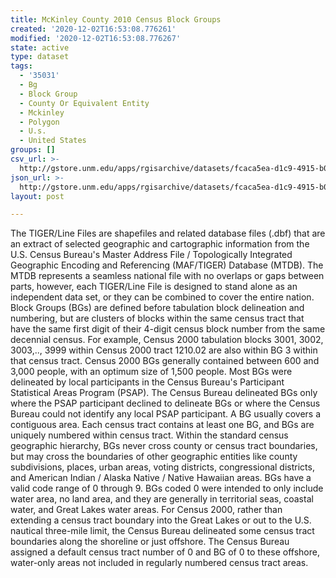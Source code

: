 ```yaml
---
title: McKinley County 2010 Census Block Groups
created: '2020-12-02T16:53:08.776261'
modified: '2020-12-02T16:53:08.776267'
state: active
type: dataset
tags:
  - '35031'
  - Bg
  - Block Group
  - County Or Equivalent Entity
  - Mckinley
  - Polygon
  - U.s.
  - United States
groups: []
csv_url: >-
  http://gstore.unm.edu/apps/rgisarchive/datasets/fcaca5ea-d1c9-4915-b0a0-e65ebb6c611c/tl_2010_35031_bg10.derived.csv
json_url: >-
  http://gstore.unm.edu/apps/rgisarchive/datasets/fcaca5ea-d1c9-4915-b0a0-e65ebb6c611c/tl_2010_35031_bg10.derived.json
layout: post

---
```

The TIGER/Line Files are shapefiles and related database files (.dbf) that are an extract of selected geographic and cartographic information from the U.S. Census Bureau's Master Address File / Topologically Integrated Geographic Encoding and Referencing (MAF/TIGER) Database (MTDB).  The MTDB represents a seamless national file with no overlaps or gaps between parts, however, each TIGER/Line File is designed to stand alone as an independent data set, or they can be combined to cover the entire nation.  Block Groups (BGs) are defined before tabulation block delineation and numbering, but are clusters of blocks within the same census tract that have the same first digit of their 4-digit census block number from the same decennial census.  For example, Census 2000 tabulation blocks 3001, 3002, 3003,.., 3999 within Census 2000 tract 1210.02 are also within BG 3 within that census tract.  Census 2000 BGs generally contained between 600 and 3,000 people, with an optimum size of 1,500 people.  Most BGs were delineated by local participants in the Census Bureau's Participant Statistical Areas Program (PSAP).  The Census Bureau delineated BGs only where the PSAP participant declined to delineate BGs or where the Census Bureau could not identify any local PSAP participant.  A BG usually covers a contiguous area.  Each census tract contains at least one BG, and BGs are uniquely numbered within census tract.  Within the standard census geographic hierarchy, BGs never cross county or census tract boundaries, but may cross the boundaries of other geographic entities like county subdivisions, places, urban areas, voting districts, congressional districts, and American Indian / Alaska Native / Native Hawaiian areas.  BGs have a valid code range of 0 through 9.  BGs coded 0 were intended to only include water area, no land area, and they are generally in territorial seas, coastal water, and Great Lakes water areas.  For Census 2000, rather than extending a census tract boundary into the Great Lakes or out to the U.S. nautical three-mile limit, the Census Bureau delineated some census tract boundaries along the shoreline or just offshore.  The Census Bureau assigned a default census tract number of 0 and BG of 0 to these offshore, water-only areas not included in regularly numbered census tract areas.  

